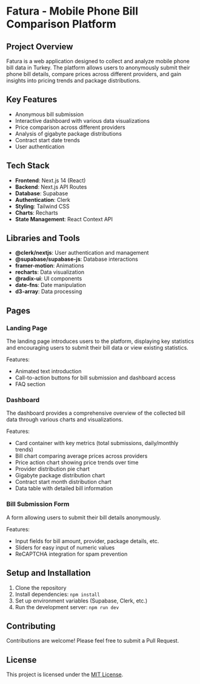 # Fatura - Mobile Phone Bill Comparison Platform

## Project Overview

Fatura is a web application designed to collect and analyze mobile phone bill data in Turkey. The platform allows users to anonymously submit their phone bill details, compare prices across different providers, and gain insights into pricing trends and package distributions.

## Key Features

- Anonymous bill submission
- Interactive dashboard with various data visualizations
- Price comparison across different providers
- Analysis of gigabyte package distributions
- Contract start date trends
- User authentication

## Tech Stack

- **Frontend**: Next.js 14 (React)
- **Backend**: Next.js API Routes
- **Database**: Supabase
- **Authentication**: Clerk
- **Styling**: Tailwind CSS
- **Charts**: Recharts
- **State Management**: React Context API

## Libraries and Tools

- **@clerk/nextjs**: User authentication and management
- **@supabase/supabase-js**: Database interactions
- **framer-motion**: Animations
- **recharts**: Data visualization
- **@radix-ui**: UI components
- **date-fns**: Date manipulation
- **d3-array**: Data processing

## Pages

### Landing Page

The landing page introduces users to the platform, displaying key statistics and encouraging users to submit their bill data or view existing statistics.

Features:
- Animated text introduction
- Call-to-action buttons for bill submission and dashboard access
- FAQ section

### Dashboard

The dashboard provides a comprehensive overview of the collected bill data through various charts and visualizations.

Features:
- Card container with key metrics (total submissions, daily/monthly trends)
- Bill chart comparing average prices across providers
- Price action chart showing price trends over time
- Provider distribution pie chart
- Gigabyte package distribution chart
- Contract start month distribution chart
- Data table with detailed bill information

### Bill Submission Form

A form allowing users to submit their bill details anonymously.

Features:
- Input fields for bill amount, provider, package details, etc.
- Sliders for easy input of numeric values
- ReCAPTCHA integration for spam prevention

## Setup and Installation

1. Clone the repository
2. Install dependencies: `npm install`
3. Set up environment variables (Supabase, Clerk, etc.)
4. Run the development server: `npm run dev`

## Contributing

Contributions are welcome! Please feel free to submit a Pull Request.

## License

This project is licensed under the [MIT License](LICENSE).
